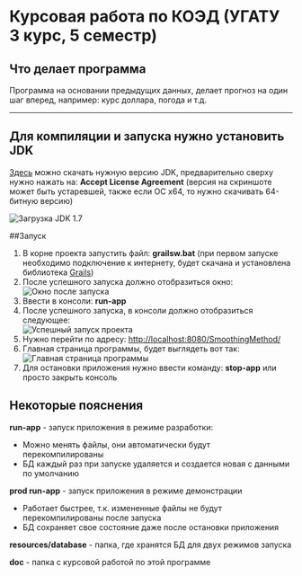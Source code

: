 Курсовая работа по КОЭД (УГАТУ 3 курс, 5 семестр)
================================================

## Что делает программа

Программа на основании предыдущих данных, делает прогноз на один шаг вперед, например: курс доллара, погода и т.д.

***

## Для компиляции и запуска нужно установить JDK

[Здесь](http://www.oracle.com/technetwork/java/javase/downloads/jdk7-downloads-1880260.html) можно скачать нужную версию JDK, предварительно сверху нужно нажать на: **Accept License Agreement** (версия на скриншоте может быть устаревшей, также если ОС x64, то нужно скачивать 64-битную версию)

![Загрузка JDK 1.7](http://img-fotki.yandex.ru/get/4125/104134730.0/0_9ce3b_2f164fa2_orig)

##Запуск

1. В корне проекта запустить файл: **grailsw.bat** (при первом запуске необходимо подключение к интернету, будет скачана и установлена библиотека [Grails](http://grails.org/))
1. После успешного запуска должно отобразиться окно: <br/>
![Окно после запуска](http://cdn.joxi.ru/uploads/prod/2014/03/13/22a/12b/ff4854ae98652eb56bfd925d04678ba6a0a47fa4.jpg)
1. Ввести в консоли: **run-app**
1. После успешного запуска, в консоли должно отобразиться следующее: <br/>
![Успешный запуск проекта](http://cdn.joxi.ru/uploads/prod/2014/03/13/624/fa3/7d7b82fbb45840d982c8de085abaad7e5cd71164.jpg)
1. Нужно перейти по адресу: [http://localhost:8080/SmoothingMethod/](http://localhost:8080/SmoothingMethod/)
1. Главная страница программы, будет выглядеть вот так: <br/>
![Главная страница программы](http://cdn.joxi.ru/uploads/prod/2014/03/13/bc2/d7b/85ba44453afc1371d86b68b2cc10249ff7c79339.jpg)
1. Для остановки приложения нужно ввести команду: **stop-app** или просто закрыть консоль

## Некоторые пояснения

**run-app** - запуск приложения в режиме разработки:

* Можно менять файлы, они автоматически будут перекомпилированы
* БД каждый раз при запуске удаляется и создается новая с данными по умолчанию

**prod run-app** - запуск приложения в режиме демонстрации

* Работает быстрее, т.к. измененные файлы не будут перекомпилированы после запуска
* БД сохраняет свое состояние даже после остановки приложения

**resources/database** - папка, где хранятся БД для двух режимов запуска

**doc** - папка с курсовой работой по этой программе
